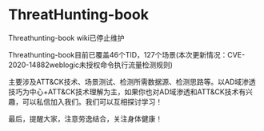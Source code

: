 # ThreatHunting-book

Threathunting-book wiki已停止维护

Threathunting-book目前已覆盖46个TID，127个场景(本次更新情况：CVE-2020-14882weblogic未授权命令执行流量检测规则)

主要涉及ATT&CK技术、场景测试、检测所需数据源、检测思路等。以AD域渗透技巧为中心+ATT&CK技术理解为主，如果你也对AD域渗透和ATT&CK技术有兴趣，可以私信加入我们。我们可以互相探讨学习！

最后，提醒大家，注意劳逸结合，关注身体健康！
